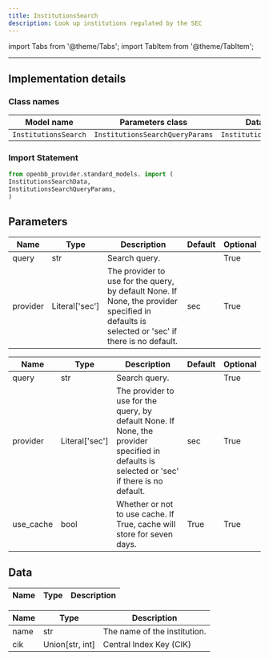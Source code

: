 ```yaml
---
title: InstitutionsSearch
description: Look up institutions regulated by the SEC
---
```


<!-- markdownlint-disable MD012 MD031 MD033 -->

import Tabs from '@theme/Tabs';
import TabItem from '@theme/TabItem';

---

## Implementation details

### Class names

| Model name | Parameters class | Data class |
| ---------- | ---------------- | ---------- |
| `InstitutionsSearch` | `InstitutionsSearchQueryParams` | `InstitutionsSearchData` |

### Import Statement

```python
from openbb_provider.standard_models. import (
InstitutionsSearchData,
InstitutionsSearchQueryParams,
)
```

## Parameters

<Tabs>
<TabItem value="standard" label="Standard">

| Name | Type | Description | Default | Optional |
| ---- | ---- | ----------- | ------- | -------- |
| query | str | Search query. |  | True |
| provider | Literal['sec'] | The provider to use for the query, by default None. If None, the provider specified in defaults is selected or 'sec' if there is no default. | sec | True |
</TabItem>

<TabItem value='sec' label='sec'>

| Name | Type | Description | Default | Optional |
| ---- | ---- | ----------- | ------- | -------- |
| query | str | Search query. |  | True |
| provider | Literal['sec'] | The provider to use for the query, by default None. If None, the provider specified in defaults is selected or 'sec' if there is no default. | sec | True |
| use_cache | bool | Whether or not to use cache. If True, cache will store for seven days. | True | True |
</TabItem>

</Tabs>

## Data

<Tabs>
<TabItem value="standard" label="Standard">

| Name | Type | Description |
| ---- | ---- | ----------- |
</TabItem>

<TabItem value='sec' label='sec'>

| Name | Type | Description |
| ---- | ---- | ----------- |
| name | str | The name of the institution. |
| cik | Union[str, int] | Central Index Key (CIK) |
</TabItem>

</Tabs>

